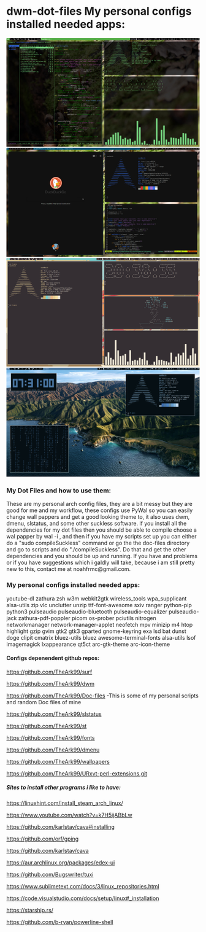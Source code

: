 # dwm-dot-files My personal configs installed needed apps:
<img src="riced-current.jpg">
<img src="riced.jpg">
<img src="ricedDragon.jpg">
<img src="2021-06-06.jpg">

<h3>My Dot Files and how to use them:</h2>
These are my personal arch config files, they are a bit messy but they are good for me and my workflow, these configs use PyWal so you can easily change wall pappers and get a good looking theme to, it also uses dwm, dmenu, slstatus, and some other suckless software. if you install all the dependencies for my dot files then you should be able to compile choose a wal papper by wal -i <walpapper.whereYouHaveIt>, and then if you have my scripts set up you can either do a "sudo compileSuckless" command or go the the doc-files directory and go to scripts and do "./compileSuckless". Do that and get the other dependencies and you should be up and running. If you have and problems or if you have suggestions which i galdly will take, because i am still pretty new to this, contact me at noahfrmc@gmail.com.

<h3>My personal configs installed needed apps:</h3>
youtube-dl zathura zsh w3m webkit2gtk wireless_tools wpa_supplicant alsa-utils zip vlc unclutter unzip ttf-font-awesome sxiv ranger python-pip python3 pulseaudio pulseaudio-bluetooth pulseaudio-equalizer pulseaudio-jack zathura-pdf-poppler picom os-prober pciutils nitrogen networkmanager network-manager-applet neofetch mpv minizip m4 htop highlight gzip gvim gtk2 gtk3 gparted gnome-keyring exa lsd bat dunst doge clipit cmatrix bluez-utils bluez awesome-terminal-fonts alsa-utils lsof imagemagick lxappearance qt5ct arc-gtk-theme arc-icon-theme


<h4>Configs depenendent github repos:</h4>

https://github.com/TheArk99/surf

https://github.com/TheArk99/dwm

https://github.com/TheArk99/Doc-files -This is some of my personal scripts and random Doc files of mine

https://github.com/TheArk99/slstatus

https://github.com/TheArk99/st

https://github.com/TheArk99/fonts

https://github.com/TheArk99/dmenu

https://github.com/TheArk99/wallpapers

https://github.com/TheArk99/URxvt-perl-extensions.git


<h5>Sites to install other programs i like to have:</h5>

https://linuxhint.com/install_steam_arch_linux/

https://www.youtube.com/watch?v=k7H5ijABbLw

https://github.com/karlstav/cava#installing

https://github.com/orf/gping

https://github.com/karlstav/cava

https://aur.archlinux.org/packages/edex-ui

https://github.com/Bugswriter/tuxi

https://www.sublimetext.com/docs/3/linux_repositories.html

https://code.visualstudio.com/docs/setup/linux#_installation

https://starship.rs/

https://github.com/b-ryan/powerline-shell
